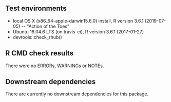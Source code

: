 ## Test environments

* local OS X (x86_64-apple-darwin15.6.0) install, R version 3.6.1 (2019-07-05) -- "Action of the Toes"
* Ubuntu 16.04.6 LTS (on travis-ci), R version 3.6.1 (2017-01-27)
* devtools::check_rhub()

## R CMD check results

There were no ERRORs, WARNINGs or NOTEs.

## Downstream dependencies

There are currently no downstream dependencies for this package.